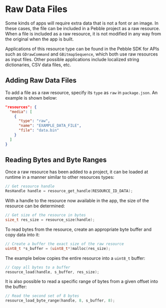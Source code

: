 <!--
Modified from https://github.com/google/pebble

# Copyright 2025 Google LLC
#
# Licensed under the Apache License, Version 2.0 (the "License");
# you may not use this file except in compliance with the License.
# You may obtain a copy of the License at
#
#     http://www.apache.org/licenses/LICENSE-2.0
#
# Unless required by applicable law or agreed to in writing, software
# distributed under the License is distributed on an "AS IS" BASIS,
# WITHOUT WARRANTIES OR CONDITIONS OF ANY KIND, either express or implied.
# See the License for the specific language governing permissions and
# limitations under the License.
-->

# Raw Data Files

Some kinds of apps will require extra data that is not a font or an image. In
these cases, the file can be included in a Pebble project as a raw resource.
When a file is included as a raw resource, it is not modified in any way from
the original when the app is built.

Applications of this resource type can be found in the Pebble SDK for APIs
such as `GDrawCommand` and `GBitmapSequence`, which both use raw resources
as input files. Other possible applications include localized string
dictionaries, CSV data files, etc.

## Adding Raw Data Files

To add a file as a raw resource, specify its `type` as `raw` in `package.json`.
An example is shown below:

```json
"resources": {
  "media": [
    {
      "type": "raw",
      "name": "EXAMPLE_DATA_FILE",
      "file": "data.bin"
    }
  ]
}
```

## Reading Bytes and Byte Ranges

Once a raw resource has been added to a project, it can be loaded at runtime in
a manner similar to other resources types:

```c
// Get resource handle
ResHandle handle = resource_get_handle(RESOURCE_ID_DATA);
```

With a handle to the resource now available in the app, the size of the resource
can be determined:

```c
// Get size of the resource in bytes
size_t res_size = resource_size(handle);
```

To read bytes from the resource, create an appropriate byte buffer and copy data
into it:

```c
// Create a buffer the exact size of the raw resource
uint8_t *s_buffer = (uint8_t*)malloc(res_size);
```

The example below copies the entire resource into a `uint8_t` buffer:

```c
// Copy all bytes to a buffer
resource_load(handle, s_buffer, res_size);
```

It is also possible to read a specific range of bytes from a given offset into
the buffer:

```c
// Read the second set of 8 bytes
resource_load_byte_range(handle, 8, s_buffer, 8);
```
